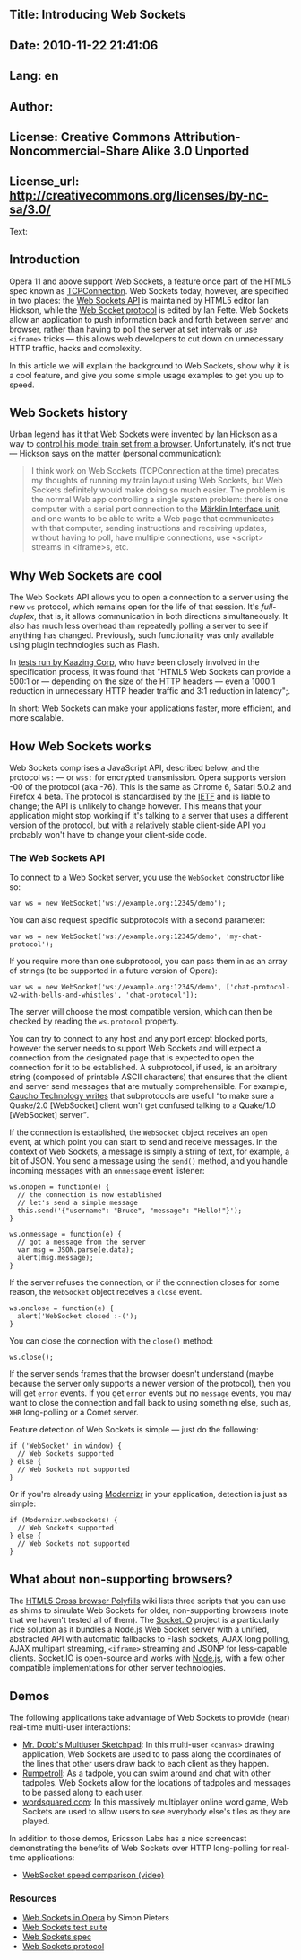 Title: Introducing Web Sockets
----
Date: 2010-11-22 21:41:06
----
Lang: en
----
Author: 
----
License: Creative Commons Attribution-Noncommercial-Share Alike 3.0 Unported
----
License_url: http://creativecommons.org/licenses/by-nc-sa/3.0/
----
Text:

<h2>Introduction</h2>

<p>Opera 11 and above support Web Sockets, a feature once part of the HTML5 spec known as <a href="http://www.w3.org/TR/2008/WD-html5-20080610/comms.html#tcpconnection">TCPConnection</a>. Web Sockets today, however, are specified in two places: the <a href="http://www.w3.org/TR/websockets/">Web Sockets API</a> is maintained by HTML5 editor Ian Hickson, while the <a href="http://tools.ietf.org/html/draft-ietf-hybi-thewebsocketprotocol">Web Socket protocol</a> is edited by Ian Fette. Web Sockets allow an application to push information back and forth between server and browser, rather than having to poll the server at set intervals or use <code>&lt;iframe&gt;</code> tricks — this allows web developers to cut down on unnecessary HTTP traffic, hacks and complexity.</p>

<p>In this article we will explain the background to Web Sockets, show why it is a cool feature, and give you some simple usage examples to get you up to speed.</p>

<h2>Web Sockets history</h2>

<p>Urban legend has it that Web Sockets were invented by Ian Hickson as a way to <a href="http://ln.hixie.ch/?start=1113762425">control his model train set from a browser</a>. Unfortunately, it&#39;s not true — Hickson says on the matter (personal communication):</p>

<blockquote>
<p>I think work on Web Sockets (TCPConnection at the time) predates my 
thoughts of running my train layout using Web Sockets, but Web Sockets 
definitely would make doing so much easier. The problem is the normal Web 
app controlling a single system problem: there is one computer with a 
serial port connection to the <a href="http://en.wikipedia.org/wiki/Märklin_Digital">Märklin Interface unit</a>, and one wants to be 
able to write a Web page that communicates with that computer, sending 
instructions and receiving updates, without having to poll, have multiple 
connections, use &lt;script&gt; streams in &lt;iframe&gt;s, etc.</p>
</blockquote>

<h2>Why Web Sockets are cool</h2>

<p>The Web Sockets API allows you to open a connection to a server using the new <code>ws</code> protocol, which remains open for the life of that session. It&#39;s <dfn>full-duplex</dfn>, that is, it allows communication in both directions simultaneously. It also has much less overhead than repeatedly polling a server to see if anything has changed. Previously, such functionality was only available using plugin technologies such as Flash.</p>

<p>In <a href="http://www.websockets.org/quantum.html">tests run by Kaazing Corp</a>, who have been closely involved in the specification process, it was found that &quot;HTML5 Web Sockets can provide a 500:1 or — depending on the size of the HTTP headers — even a 1000:1 reduction in unnecessary HTTP header traffic and 3:1 reduction in latency&quot;;.</p>

<p>In short: Web Sockets can make your applications faster, more efficient, and more scalable.</p>

<h2>How Web Sockets works</h2>

<p>Web Sockets comprises a JavaScript API, described below, and the protocol <code>ws:</code> — or <code>wss:</code> for encrypted transmission. Opera supports version -00 of the protocol (aka -76). This is the same as Chrome 6, Safari 5.0.2 and Firefox 4 beta. The protocol is standardised by the <a href="http://www.ietf.org/">IETF</a> and is liable to change; the API is unlikely to change however. This means that your application might stop working if it&#39;s talking to a server that uses a different version of the protocol, but with a relatively stable client-side API you probably won&#39;t have to change your client-side code.</p>

<h3>The Web Sockets API</h3>

<p>To connect to a Web Socket server, you use the <code>WebSocket</code> constructor like so:</p>

<pre><code>var ws = new WebSocket(&#39;ws://example.org:12345/demo&#39;);</code></pre>

<p>You can also request specific subprotocols with a second parameter:</p>

<pre><code>var ws = new WebSocket(&#39;ws://example.org:12345/demo&#39;, &#39;my-chat-protocol&#39;);</code></pre>

<p>If you require more than one subprotocol, you can pass them in as an array of strings (to be supported in a future version of Opera):</p>

<pre><code>var ws = new WebSocket(&#39;ws://example.org:12345/demo&#39;, [&#39;chat-protocol-v2-with-bells-and-whistles&#39;, &#39;chat-protocol&#39;]);</code></pre>

<p>The server will choose the most compatible version, which can then be checked by reading the <code>ws.protocol</code> property.</p>

<p>You can try to connect to any host and any port except blocked ports, however the server needs to support Web Sockets and will expect a connection from the designated page that is expected to open the connection for it to be established. A subprotocol, if used, is an arbitrary string (composed of printable ASCII characters) that ensures that the client and server send messages that are mutually comprehensible. For example,  <a href="http://blog.caucho.com/?p=500">Caucho Technology writes</a> that subprotocols are useful <q>to make sure a Quake/2.0 [WebSocket] client won&#39;t get confused talking to a Quake/1.0 [WebSocket] server</q>.</p>

<p>If the connection is established, the <code>WebSocket</code> object receives an <code>open</code> event, at which point you can start to send and receive messages. In the context of Web Sockets, a message is simply a string of text, for example, a bit of JSON. You send a message using the <code>send()</code> method, and you handle incoming messages with an <code>onmessage</code> event listener:</p>

<pre><code>ws.onopen = function(e) {
  // the connection is now established
  // let&#39;s send a simple message
  this.send(&#39;{&quot;username&quot;: &quot;Bruce&quot;, &quot;message&quot;: &quot;Hello!&quot;}&#39;);
}

ws.onmessage = function(e) {
  // got a message from the server
  var msg = JSON.parse(e.data);
  alert(msg.message);
}</code></pre>

<p>If the server refuses the connection, or if the connection closes for some reason, the <code>WebSocket</code> object receives a <code>close</code> event.</p>

<pre><code>ws.onclose = function(e) {
  alert(&#39;WebSocket closed :-(&#39;);
}</code></pre>

<p>You can close the connection with the <code>close()</code> method:</p>

<pre><code>ws.close();</code></pre>

<p>If the server sends frames that the browser doesn&#39;t understand (maybe because the server only supports a newer version of the protocol), then you will get <code>error</code> events. If you get <code>error</code> events but no <code>message</code> events, you may want to close the connection and fall back to using something else, such as, <code>XHR</code> long-polling or a Comet server.</p>

<p>Feature detection of Web Sockets is simple — just do the following:</p>

<pre><code>if (&#39;WebSocket&#39; in window) {
  // Web Sockets supported
} else {
  // Web Sockets not supported
}</code></pre>

<p>Or if you&#39;re already using <a href="http://www.modernizr.com/">Modernizr</a> in your application, detection is just as simple:</p>

<pre><code>if (Modernizr.websockets) {
  // Web Sockets supported
} else {
  // Web Sockets not supported
}</code></pre>

<h2>What about non-supporting browsers?</h2>

<p>The <a href="https://github.com/Modernizr/Modernizr/wiki/HTML5-Cross-browser-Polyfills">HTML5 Cross browser Polyfills</a> wiki lists three scripts that you can use as shims to simulate Web Sockets for older, non-supporting browsers (note that we haven&#39;t tested all of them). The <a href="http://socket.io">Socket.IO</a> project is a particularly nice solution as it bundles a Node.js Web Socket server with a unified, abstracted API with automatic fallbacks to Flash sockets, AJAX long polling, AJAX multipart streaming, <code>&lt;iframe&gt;</code> streaming and JSONP for less-capable clients. Socket.IO is open-source and works with <a href="http://nodejs.org">Node.js</a>, with a few other compatible implementations for other server technologies.</p>

<h2>Demos</h2>

<p>The following applications take advantage of Web Sockets to provide (near) real-time multi-user interactions:</p>

<ul>
  <li><a href="http://mrdoob.com/projects/multiuserpad/">Mr. Doob&#39;s Multiuser Sketchpad</a>: In this multi-user <code>&lt;canvas&gt;</code> drawing application, Web Sockets are used to to pass along the coordinates of the lines that other users draw back to each client as they happen.</li>
  <li><a href="http://rumpetroll.com/">Rumpetroll</a>: As a tadpole, you can swim around and chat with other tadpoles. Web Sockets allow for the locations of tadpoles and messages to be passed along to each user.</li>
  <li><a href="http://wordsquared.com/">wordsquared.com</a>: In this massively multiplayer online word game, Web Sockets are used to allow users to see everybody else&#39;s tiles as they are played.</li>
</ul>

<p>In addition to those demos, Ericsson Labs has a nice screencast demonstrating the benefits of Web Sockets over HTTP long-polling for real-time applications:</p> 

<ul>
  <li><a href="http://www.youtube.com/watch?v=Z897fkPn7Rw">WebSocket speed comparison (video)</a></li>
</ul>

<h3>Resources</h3>
<ul>
<li><a href="http://my.opera.com/core/blog/websockets">Web Sockets in Opera</a> by Simon Pieters</li>
<li><a href="http://testsuites.opera.com/websockets/">Web Sockets test suite</a></li>
<li><a href="http://dev.w3.org/html5/websockets/">Web Sockets spec</a></li>
<li><a href="http://tools.ietf.org/html/draft-ietf-hybi-thewebsocketprotocol">Web Sockets protocol</a></li>
</ul>
